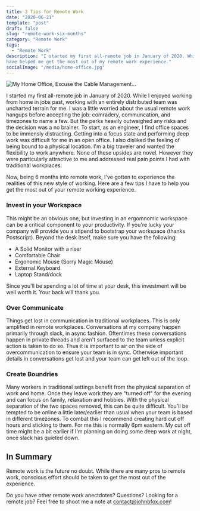```yaml
---
title: 3 Tips for Remote Work
date: "2020-06-21"
template: "post"
draft: false
slug: "remote-work-six-months"
category: "Remote Work"
tags:
  - "Remote Work"
description: "I started my first all-remote job in January of 2020. While I enjoyed working from home in jobs past, working with an entirely distributed team was uncharted terrain for me.  Here are some tips that
have helped me get the most out of my remote work experience."
socialImage: "/media/home-office.jpg"
---
```

![My Home Office, Excuse the Cable Management...](/media/home-office.jpg)

I started my first all-remote job in January of 2020. While I enjoyed working from home in jobs past, working with an entirely distributed team was uncharted terrain for me. I was a little worried about the usual remote work hangups before accepting the job: comradery, communcation, and timezones to name a few.  But the perks heavily outweighed any risks and the decision was a no brainer.  To start, as an engineer, I find office spaces to be immensly distracting. Getting into a focus state and performing deep work was  difficult for me in an open office. I also disliked the feeling of being bound to a physical location.  I'm a big traveler and wanted the flexibility to work anywhere.  None of these upsides are novel. However they were particularly attractive to me and addressed real pain points I had with traditional workplaces.

Now, being 6 months into remote work, I've gotten to experience the realities of this new style of working. Here are a few tips I have to help you get the most out of your remote working experience.

### Invest in your Workspace

This might be an obvious one, but investing in an ergomnomic workspace can be a critical component to your productivity. If you're lucky your company will provide you a stipend to bootstrap your workspace (thanks Postscript).  Beyond the desk itself, make sure you have the following:

* A Solid Monitor with a riser
* Comfortable Chair
* Ergonomic Mouse (Sorry Magic Mouse)
* External Keyboard
* Laptop Stand/dock

Since you'll be spending a lot of time at your desk, this investment will be well worth it. Your back will thank you.

### Over Communicate

Things get lost in communication in traditional workplaces.  This is only amplified in remote workplaces.  Conversations at my company happen primarily through slack, in async fashion. Oftentimes these conversations happen in private threads and aren't surfaced to the team unless explicit action is taken to do so.  Thus it is important to air on the side of overcommunication to ensure your team is in sync.  Otherwise important details in conversations get lost and your team can get left out of the loop.


### Create Boundries

Many workers in traditional settings benefit from the physical separation of work and home.  Once they leave work they are "turned off" for the evening and can focus on family, relaxation and hobbies. With the physical separation of the two spaces removed, this can be quite difficult.  You'll be tempted to be online a little later/earlier than usual when your team is based in different timezones.  To combat this I recommend creating hard cut off hours and sticking to them.  For me this is normally 6pm eastern.  My cut off time might be a bit earlier if I'm planning on doing some deep work at night, once slack has quieted down.

## In Summary

Remote work is the future no doubt.  While there are many pros to remote work, conscious effort should be taken to get the most out of the experience.

Do you have other remote work anectdotes? Questions?  Looking for a remote job?  Feel free to shoot me a note at contact@johnbfox.com!